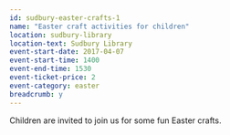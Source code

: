```yaml
---
id: sudbury-easter-crafts-1
name: "Easter craft activities for children"
location: sudbury-library
location-text: Sudbury Library
event-start-date: 2017-04-07
event-start-time: 1400
event-end-time: 1530
event-ticket-price: 2
event-category: easter
breadcrumb: y
---
```


Children are invited to join us for some fun Easter crafts.
